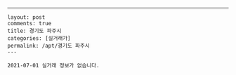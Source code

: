 ---
    layout: post
    comments: true
    title: 경기도 파주시
    categories: [실거래가]
    permalink: /apt/경기도 파주시
    ---

    2021-07-01 실거래 정보가 없습니다.

    